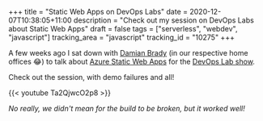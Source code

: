 +++
title = "Static Web Apps on DevOps Labs"
date = 2020-12-07T10:38:05+11:00
description = "Check out my session on DevOps Labs about Static Web Apps"
draft = false
tags = ["serverless", "webdev", "javascript"]
tracking_area = "javascript"
tracking_id = "10275"
+++

A few weeks ago I sat down with [Damian Brady](https://twitter.com/damovisa) (in our respective home offices 😂) to talk about [Azure Static Web Apps](https://docs.microsoft.com/azure/static-web-apps/?{{<cda>}}) for the [DevOps Lab show](https://www.youtube.com/channel/UC-ikyViYMM69joIAv7dlMsA).

Check out the session, with demo failures and all!

{{< youtube Ta2QjwcO2p8 >}}

_No really, we didn't mean for the build to be broken, but it worked well!_
